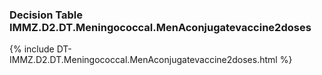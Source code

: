 ### Decision Table IMMZ.D2.DT.Meningococcal.MenAconjugatevaccine2doses
{% include DT-IMMZ.D2.DT.Meningococcal.MenAconjugatevaccine2doses.html %}

